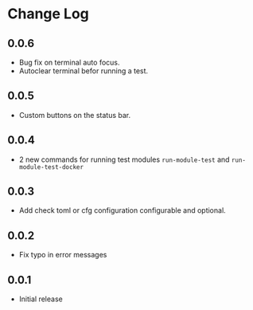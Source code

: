 # Change Log

## 0.0.6

- Bug fix on terminal auto focus.
- Autoclear terminal befor running a test.

## 0.0.5

- Custom buttons on the status bar.

## 0.0.4

- 2 new commands for running test modules `run-module-test` and `run-module-test-docker`

## 0.0.3

- Add check toml or cfg configuration configurable and optional.

## 0.0.2

- Fix typo in error messages

## 0.0.1

- Initial release
